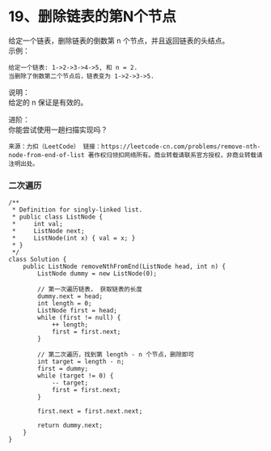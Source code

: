 19、删除链表的第N个节点
===

给定一个链表，删除链表的倒数第 n 个节点，并且返回链表的头结点。<br>
示例：<br>
```
给定一个链表: 1->2->3->4->5, 和 n = 2.
当删除了倒数第二个节点后，链表变为 1->2->3->5.
```
说明：<br>
给定的 n 保证是有效的。<br>

进阶：<br>
你能尝试使用一趟扫描实现吗？<br>

``
来源：力扣（LeetCode）
链接：https://leetcode-cn.com/problems/remove-nth-node-from-end-of-list
著作权归领扣网络所有。商业转载请联系官方授权，非商业转载请注明出处。
``

### 二次遍历
```
/**
 * Definition for singly-linked list.
 * public class ListNode {
 *     int val;
 *     ListNode next;
 *     ListNode(int x) { val = x; }
 * }
 */
class Solution {
    public ListNode removeNthFromEnd(ListNode head, int n) {
        ListNode dummy = new ListNode(0);

        // 第一次遍历链表， 获取链表的长度
        dummy.next = head;
        int length = 0;
        ListNode first = head;
        while (first != null) {
            ++ length;
            first = first.next; 
        }

        // 第二次遍历，找到第 length - n 个节点，删除即可
        int target = length - n;
        first = dummy;
        while (target != 0) {
            -- target;
            first = first.next;
        }

        first.next = first.next.next;

        return dummy.next;
    }
}
```
